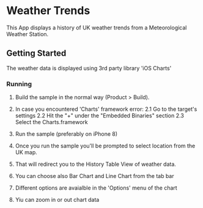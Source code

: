 # Weather Trends

This App displays a history of UK weather trends from a Meteorological Weather Station.

## Getting Started

The weather data is displayed using 3rd party library 'iOS Charts'

### Running

1. Build the sample in the normal way (Product > Build).

2. In case you encountered 'Charts' framework error:
2.1 Go to the target's settings
2.2 Hit the "+" under the "Embedded Binaries" section
2.3 Select the Charts.framework

3. Run the sample (preferably on iPhone 8)

4. Once you run the sample you'll be prompted to select location from the UK map.

5. That will redirect you to the History Table View of weather data.

6. You can choose also Bar Chart and Line Chart from the tab bar

7. Different options are avaialble in the 'Options' menu of the chart

8. Yiu can zoom in or out chart data
